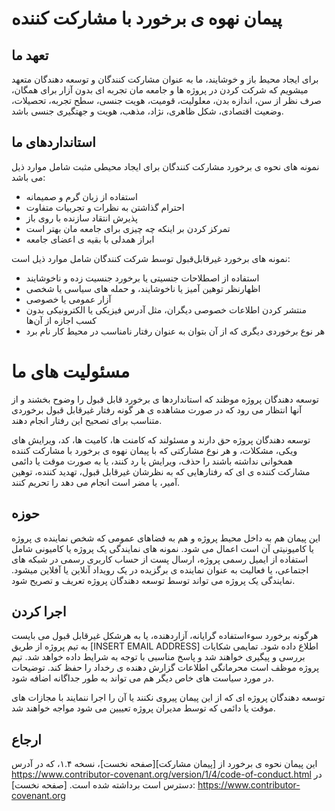 
# پیمان نهوه ی برخورد با مشارکت کننده

## تعهد ما

برای ایجاد محیط باز و خوشایند، ما به عنوان مشارکت کنندگان و توسعه دهندگان متعهد میشویم که
شرکت کردن در پروژه ها و جامعه مان تجربه ای بدون آزار برای همگان، صرف نظر از سن، اندازه بدن، معلولیت،
قومیت، هویت جنسی، سطح تجربه، تحصیلات، وضعیت اقتصادی، شکل ظاهری، نژاد، مذهب، هویت و جهتگیری جنسی
باشد.

## استانداردهای ما

نمونه های نحوه ی برخورد مشارکت کنندگان برای ایجاد محیطی مثبت شامل موارد ذیل می باشد:

* استفاده از زبان گرم و صمیمانه
* احترام گذاشتن به نظرات و تجربیات متفاوت
* پذیرش انتقاد سازنده با روی باز
* تمرکز کردن بر اینکه چه چیزی برای جامعه مان بهتر است
* ابراز همدلی با بقیه ی اعضای جامعه

نمونه های برخورد غیرقابل‌قبول توسط شرکت کنندگان شامل موارد ذیل است:

* استفاده از اصطلاحات جنسیتی یا برخورد جنسیت زده و ناخوشایند
* اظهار‌نظر توهین آمیز یا ناخوشایند، و حمله های سیاسی یا شخصی
* آزار عمومی یا خصوصی
* منتشر کردن اطلاعات خصوصی دیگران، مثل آدرس فیزیکی یا الکترونیکی بدون کسب اجازه از آن‌ها
* هر نوع برخوردی دیگری که از آن بتوان به عنوان رفتار نامناسب در محیط کار نام برد

# مسئولیت های ما

توسعه دهندگان پروژه موظند که استانداردها ی برخورد قابل قبول را وضوح بخشند و از آنها انتظار می رود که
در صورت مشاهده ی هر گونه رفتار غیرقابل قبول برخوردی متناسب برای تصحیح این رفتار انجام دهند.

توسعه دهندگان پروژه حق دارند و مسئولند که کامنت ها، کامیت ها، کد، ویرایش های ویکی، مشکلات، و هر نوع مشارکتی
که با پیمان نهوه ی برخورد با مشارکت کننده همخوانی نداشته باشند را حذف، ویرایش یا رد کنند، یا به صورت موقت یا
دائمی مشارکت کننده ی ای که رفتارهایی که به نظرشان غیرقابل قبول، تهدید کننده، توهین آمیر، یا مضر است انجام
می دهد را تحریم کنند.

## حوزه

این پیمان هم به داخل محیط پروژه و هم به فضاهای عمومی که شخص نماینده ی پروژه یا کامیونیتی آن است
اعمال می شود. نمونه های نمایندگی یک پروژه یا کامیونی شامل استفاده از ایمیل رسمی پروژه، ارسال پست از
حساب کاربری رسمی در شبکه های اجتماعی، یا فعالیت به عنوان نماینده ی برگزیده در یک رویداد آنلاین یا آفلاین
میشود. نمایندگی یک پروژه می تواند توسط توسعه دهندگان پروژه تعریف و تصریح شود.

## اجرا کردن

هرگونه برخورد سوءاستفاده گرایانه، آزاردهنده، یا به هرشکل غیرقابل قبول می بایست به تیم پروژه از طریق
[INSERT EMAIL ADDRESS] اطلاع داده شود. تمایمی شکایات بررسی و پیگیری خواهند شد و پاسخ مناسبی
با توجه به شرایط داده خواهد شد. تیم پروژه موظف است محرمانگی اطلاعات گزارش دهنده ی رخداد را حفظ کند.
توضیحات در مورد سیاست های خاص دیگر  هم می تواند به طور جداگانه اضافه شود.

توسعه دهندگان پروژه ای که از این پیمان پیروی نکنند یا آن را اجرا ننمایند با مجازات های موقت یا دائمی که توسط
مدیران پروژه تعییین می شود مواجه خواهند شد.

## ارجاع

این پیمان نحوه ی برخورد از [پیمان مشارکت][صفحه نخست]، نسخه ۱.۴، که در آدرس
https://www.contributor-covenant.org/version/1/4/code-of-conduct.html در دسترس است
برداشته شده است.
[صفحه نخست]: https://www.contributor-covenant.org
